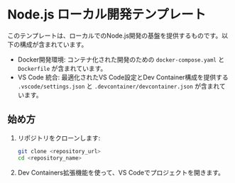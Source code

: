 # Node.js ローカル開発テンプレート

このテンプレートは、ローカルでのNode.js開発の基盤を提供するものです。以下の構成が含まれています。
- Docker開発環境: コンテナ化された開発のための `docker-compose.yaml` と `Dockerfile` が含まれています。
- VS Code 統合: 最適化されたVS Code設定とDev Container構成を提供する `.vscode/settings.json` と `.devcontainer/devcontainer.json` が含まれています。

## 始め方

1.  リポジトリをクローンします:

    ```bash
    git clone <repository_url>
    cd <repository_name>
    ```
2.  Dev Containers拡張機能を使って、VS Codeでプロジェクトを開きます。

